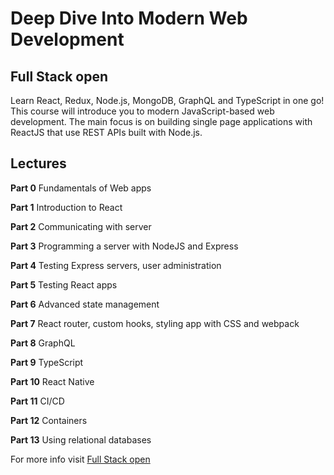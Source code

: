 # Deep Dive Into Modern Web Development

## Full Stack open

Learn React, Redux, Node.js, MongoDB, GraphQL and TypeScript in one go! This course will introduce you to modern JavaScript-based web development.
The main focus is on building single page applications with ReactJS that use REST APIs built with Node.js.

## Lectures

**Part 0**
Fundamentals of Web apps

**Part 1**
Introduction to React

**Part 2**
Communicating with server

**Part 3**
Programming a server with NodeJS and Express

**Part 4**
Testing Express servers, user administration

**Part 5**
Testing React apps

**Part 6**
Advanced state management

**Part 7**
React router, custom hooks, styling app with CSS and webpack

**Part 8**
GraphQL

**Part 9**
TypeScript

**Part 10**
React Native

**Part 11**
CI/CD

**Part 12**
Containers

**Part 13**
Using relational databases

For more info visit [Full Stack open](https://fullstackopen.com/en/)
